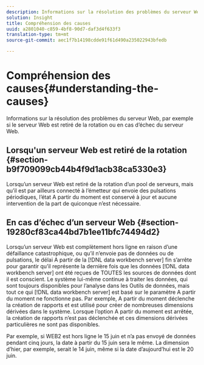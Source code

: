 ```yaml
---
description: Informations sur la résolution des problèmes du serveur Web, par exemple si le serveur Web est retiré de la rotation ou en cas d’échec du serveur Web.
solution: Insight
title: Compréhension des causes
uuid: a2801040-c859-4bf8-90d7-daf3d4f633f3
translation-type: tm+mt
source-git-commit: aec1f7b14198cdde91f61d490a235022943bfedb

---
```



# Compréhension des causes{#understanding-the-causes}

Informations sur la résolution des problèmes du serveur Web, par exemple si le serveur Web est retiré de la rotation ou en cas d’échec du serveur Web.

## Lorsqu&#39;un serveur Web est retiré de la rotation {#section-b9f709099cb44b4f9d1acb38ca5330e3}

Lorsqu’un serveur Web est retiré de la rotation d’un pool de serveurs, mais qu’il est par ailleurs connecté à l’émetteur qui envoie des pulsations périodiques, l’état A partir du moment est conservé à jour et aucune intervention de la part de quiconque n’est nécessaire.

## En cas d’échec d’un serveur Web {#section-19280cf83ca44bd7b1ee11bfc74494d2}

Lorsqu’un serveur Web est complètement hors ligne en raison d’une défaillance catastrophique, ou qu’il n’envoie pas de données ou de pulsations, le délai A partir de la [!DNL data workbench server] fin s’arrête pour garantir qu’il représente la dernière fois que les données [!DNL data workbench server] ont été reçues de TOUTES les sources de données dont il est conscient. Le système lui-même continue à traiter les données, qui sont toujours disponibles pour l’analyse dans les Outils de données, mais tout ce qui [!DNL data workbench server] est basé sur le paramètre A partir du moment ne fonctionne pas. Par exemple, A partir du moment déclenche la création de rapports et est utilisé pour créer de nombreuses dimensions dérivées dans le système. Lorsque l’option A partir du moment est arrêtée, la création de rapports n’est pas déclenchée et ces dimensions dérivées particulières ne sont pas disponibles.

Par exemple, si WEB2 est hors ligne le 15 juin et n’a pas envoyé de données pendant cinq jours, la date à partir du 15 juin sera le même. La dimension d’hier, par exemple, serait le 14 juin, même si la date d’aujourd’hui est le 20 juin.
